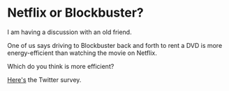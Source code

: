 # Netflix or Blockbuster?
I am having a discussion with an old friend.

One of us says driving to Blockbuster back and forth to rent a DVD is more energy-efficient than watching the movie on Netflix.

Which do you think is more efficient?

<a href="https://twitter.com/davewiner/status/1185669897239646213">Here's</a> the Twitter survey.

